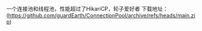 一个连接池和线程池，性能超过了HikariCP，轮子爱好者
下载地址：
(https://github.com/guardEarth/ConnectionPool/archive/refs/heads/main.zip)
